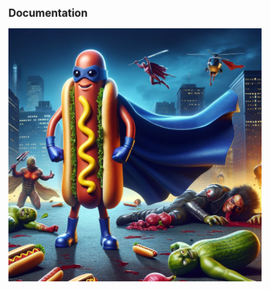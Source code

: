 ## Documentation

[![Documentation](/Hotdog_Agent.png)](https://praktikant-klobuerste.github.io/RoboControl_WebSocket/)
